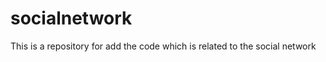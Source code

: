 socialnetwork
=============

This is a repository for add the code which is related to the social network

